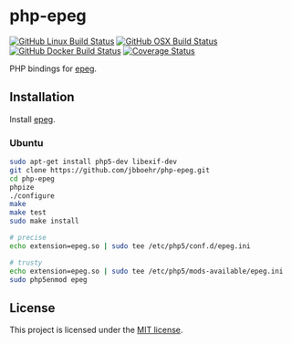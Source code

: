 
# php-epeg

[![GitHub Linux Build Status](https://github.com/jbboehr/php-epeg/workflows/linux/badge.svg)](https://github.com/jbboehr/php-epeg/actions?query=workflow%3Alinux)
[![GitHub OSX Build Status](https://github.com/jbboehr/php-epeg/workflows/osx/badge.svg)](https://github.com/jbboehr/php-epeg/actions?query=workflow%3Aosx)
[![GitHub Docker Build Status](https://github.com/jbboehr/php-epeg/workflows/docker/badge.svg)](https://github.com/jbboehr/php-epeg/actions?query=workflow%3Adocker)
[![Coverage Status](https://coveralls.io/repos/jbboehr/php-epeg/badge.svg?branch=master&service=github)](https://coveralls.io/github/jbboehr/php-epeg?branch=master)

PHP bindings for [epeg](https://github.com/jbboehr/epeg).


## Installation

Install [epeg](https://github.com/jbboehr/epeg).


### Ubuntu

```bash
sudo apt-get install php5-dev libexif-dev
git clone https://github.com/jbboehr/php-epeg.git
cd php-epeg
phpize
./configure
make
make test
sudo make install

# precise
echo extension=epeg.so | sudo tee /etc/php5/conf.d/epeg.ini

# trusty
echo extension=epeg.so | sudo tee /etc/php5/mods-available/epeg.ini
sudo php5enmod epeg
```


## License

This project is licensed under the [MIT license](http://opensource.org/licenses/MIT).


